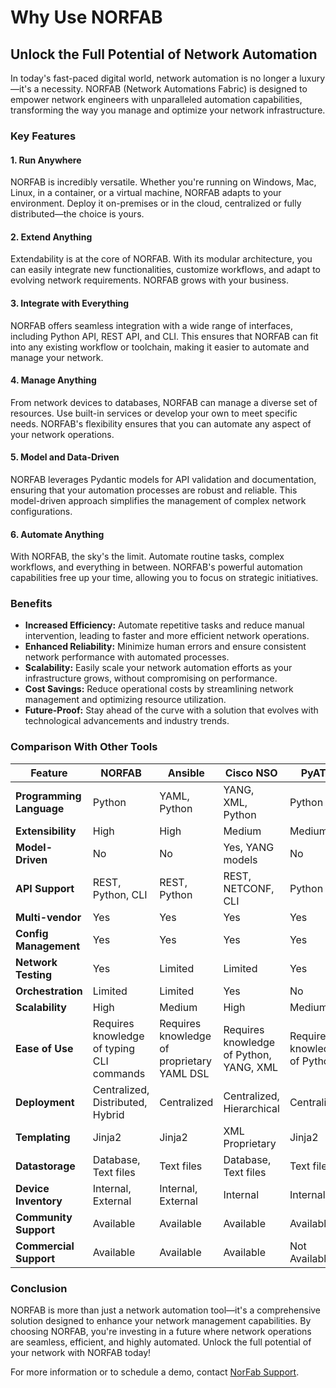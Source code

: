# Why Use NORFAB

## Unlock the Full Potential of Network Automation

In today's fast-paced digital world, network automation is no longer a luxury—it's a necessity. NORFAB (Network Automations Fabric) is designed to empower network engineers with unparalleled automation capabilities, transforming the way you manage and optimize your network infrastructure.

### Key Features

#### 1. **Run Anywhere**
NORFAB is incredibly versatile. Whether you're running on Windows, Mac, Linux, in a container, or a virtual machine, NORFAB adapts to your environment. Deploy it on-premises or in the cloud, centralized or fully distributed—the choice is yours.

#### 2. **Extend Anything**
Extendability is at the core of NORFAB. With its modular architecture, you can easily integrate new functionalities, customize workflows, and adapt to evolving network requirements. NORFAB grows with your business.

#### 3. **Integrate with Everything**
NORFAB offers seamless integration with a wide range of interfaces, including Python API, REST API, and CLI. This ensures that NORFAB can fit into any existing workflow or toolchain, making it easier to automate and manage your network.

#### 4. **Manage Anything**
From network devices to databases, NORFAB can manage a diverse set of resources. Use built-in services or develop your own to meet specific needs. NORFAB's flexibility ensures that you can automate any aspect of your network operations.

#### 5. **Model and Data-Driven**
NORFAB leverages Pydantic models for API validation and documentation, ensuring that your automation processes are robust and reliable. This model-driven approach simplifies the management of complex network configurations.

#### 6. **Automate Anything**
With NORFAB, the sky's the limit. Automate routine tasks, complex workflows, and everything in between. NORFAB's powerful automation capabilities free up your time, allowing you to focus on strategic initiatives.

### Benefits

- **Increased Efficiency:** Automate repetitive tasks and reduce manual intervention, leading to faster and more efficient network operations.
- **Enhanced Reliability:** Minimize human errors and ensure consistent network performance with automated processes.
- **Scalability:** Easily scale your network automation efforts as your infrastructure grows, without compromising on performance.
- **Cost Savings:** Reduce operational costs by streamlining network management and optimizing resource utilization.
- **Future-Proof:** Stay ahead of the curve with a solution that evolves with technological advancements and industry trends.

### Comparison With Other Tools

| Feature                  | NORFAB                                      | Ansible                                    | Cisco NSO                                 | PyATS                        | Nornir                       |
|--------------------------|---------------------------------------------|--------------------------------------------|-------------------------------------------|------------------------------|------------------------------|
| **Programming Language** | Python                                      | YAML, Python                               | YANG, XML, Python                         | Python                       | Python                       |
| **Extensibility**        | High                                        | High                                       | Medium                                    | Medium                       | High                         |
| **Model-Driven**         | No                                          | No                                         | Yes, YANG models                          | No                           | No                           |
| **API Support**          | REST, Python, CLI                           | REST, Python                               | REST, NETCONF, CLI                        | Python                       | Python                       |
| **Multi-vendor**         | Yes                                         | Yes                                        | Yes                                       | Yes                          | Yes                          |
| **Config Management**    | Yes                                         | Yes                                        | Yes                                       | Yes                          | Yes                          |
| **Network Testing**      | Yes                                         | Limited                                    | Limited                                   | Yes                          | Yes                          |
| **Orchestration**        | Limited                                     | Limited                                    | Yes                                       | No                           | Limited                      |
| **Scalability**          | High                                        | Medium                                     | High                                      | Medium                       | Medium                       |
| **Ease of Use**          | Requires knowledge of typing CLI commands   | Requires knowledge of proprietary YAML DSL | Requires knowledge of Python, YANG, XML   | Requires knowledge of Python | Requires knowledge of Python |
| **Deployment**           | Centralized, Distributed, Hybrid            | Centralized                                | Centralized, Hierarchical                 | Centralized                  | Centralized                  |
| **Templating**           | Jinja2                                      | Jinja2                                     | XML Proprietary                           | Jinja2                       | Jinja2                       |
| **Datastorage**          | Database, Text files                        | Text files                                 | Database, Text files                      | Text files                   | Text files                   |
| **Device Inventory**     | Internal, External                          | Internal, External                         | Internal                                  | Internal                     | Internal, External           |
| **Community Support**    | Available                                   | Available                                  | Available                                 | Available                    | Available                    |
| **Commercial Support**   | Available                                   | Available                                  | Available                                 | Not Available                | Not Available                |

### Conclusion

NORFAB is more than just a network automation tool—it's a comprehensive solution designed to enhance your network management capabilities. By choosing NORFAB, you're investing in a future where network operations are seamless, efficient, and highly automated. Unlock the full potential of your network with NORFAB today!

For more information or to schedule a demo, contact [NorFab Support](mailto:dmulyalin@gmail.com).